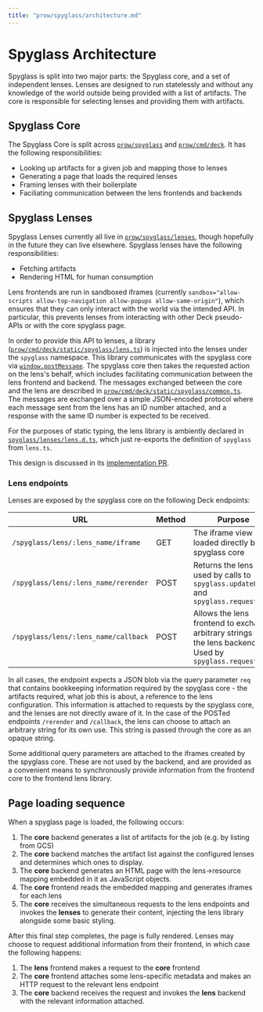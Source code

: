 ```yaml
---
title: "prow/spyglass/architecture.md"
---
```


# Spyglass Architecture

Spyglass is split into two major parts: the Spyglass core, and a set of independent lenses.
Lenses are designed to run statelessly and without any knowledge of the world outside being
provided with a list of artifacts. The core is responsible for selecting lenses and providing them
with artifacts.

## Spyglass Core

The Spyglass Core is split across [`prow/spyglass`](.) and [`prow/cmd/deck`](../cmd/deck). It has
the following responsibilities:

- Looking up artifacts for a given job and mapping those to lenses
- Generating a page that loads the required lenses
- Framing lenses with their boilerplate
- Faciliating communication between the lens frontends and backends

## Spyglass Lenses

Spyglass Lenses currently all live in [`prow/spyglass/lenses`](./lenses), though hopefully in the
future they can live elsewhere. Spyglass lenses have the following responsibilities:

- Fetching artifacts
- Rendering HTML for human consumption

Lens frontends are run in sandboxed iframes (currently `sandbox="allow-scripts allow-top-navigation
allow-popups allow-same-origin"`), which ensures that they can only interact with the world via the
intended API. In particular, this prevents lenses from interacting with other Deck pseudo-APIs or with
the core spyglass page.

In order to provide this API to lenses, a library
([`prow/cmd/deck/static/spyglass/lens.ts`](../cmd/deck/static/spyglass/lens.ts)) is injected into
the lenses under the `spyglass` namespace. This library communicates with the spyglass core via
[`window.postMessage`](https://developer.mozilla.org/en-US/docs/Web/API/Window/postMessage). The
spyglass core then takes the requested action on the lens's behalf, which includes facilitating
communication between the lens frontend and backend. The messages exchanged between the core and the
lens are described in [`prow/cmd/deck/static/spyglass/common.ts`](../cmd/deck/static/spyglass/common.ts).
The messages are exchanged over a simple JSON-encoded protocol where each message sent from the lens
has an ID number attached, and a response with the same ID number is expected to be received.

For the purposes of static typing, the lens library is ambiently declared in
[`spyglass/lenses/lens.d.ts`](./lenses/lens.d.ts), which just re-exports the definition of
`spyglass` from `lens.ts`.

This design is discussed in its [implementation PR](https://github.com/kubernetes/test-infra/pull/10208).

### Lens endpoints

Lenses are exposed by the spyglass core on the following Deck endpoints:

| URL | Method | Purpose |
|---|---|---|
| `/spyglass/lens/:lens_name/iframe` | GET | The iframe view loaded directly by the spyglass core |
| `/spyglass/lens/:lens_name/rerender` | POST | Returns the lens `body`, used by calls to `spyglass.updatePage` and `spyglass.requestPage` |
| `/spyglass/lens/:lens_name/callback` | POST | Allows the lens frontend to exchange arbitrary strings with the lens backend. Used by `spyglass.request()` |

In all cases, the endpoint expects a JSON blob via the query parameter `req` that contains
bookkeeping information required by the spyglass core - the artifacts required, what job this is
about, a reference to the lens configuration. This information is attached to requests by the
spyglass core, and the lenses are not directly aware of it. In the case of the POSTed endpoints
`/rerender` and `/callback`, the lens can choose to attach an arbitrary string for its own use. This
string is passed through the core as an opaque string.

Some additional query parameters are attached to the iframes created by the spyglass core. These are
not used by the backend, and are provided as a convenient means to synchronously provide information
from the frontend core to the frontend lens library.

## Page loading sequence

When a spyglass page is loaded, the following occurs:

1. The **core** backend generates a list of artifacts for the job (e.g. by listing from GCS)
1. The **core** backend matches the artifact list against the configured lenses and determines which ones to
   display.
1. The **core** backend generates an HTML page with the lens->resource mapping embedded in it as JavaScript
   objects.
1. The **core** frontend reads the embedded mapping and generates iframes for each lens
1. The **core** receives the simultaneous requests to the lens endpoints and invokes the **lenses**
   to generate their content, injecting the lens library alongside some basic styling.

After this final step completes, the page is fully rendered. Lenses may choose to request additional
information from their frontend, in which case the following happens:

1. The **lens** frontend makes a request to the **core** frontend
1. The **core** frontend attaches some lens-specific metadata and makes an HTTP request to the
   relevant lens endpoint
1. The **core** backend receives the request and invokes the **lens** backend with the relevant
   information attached.
